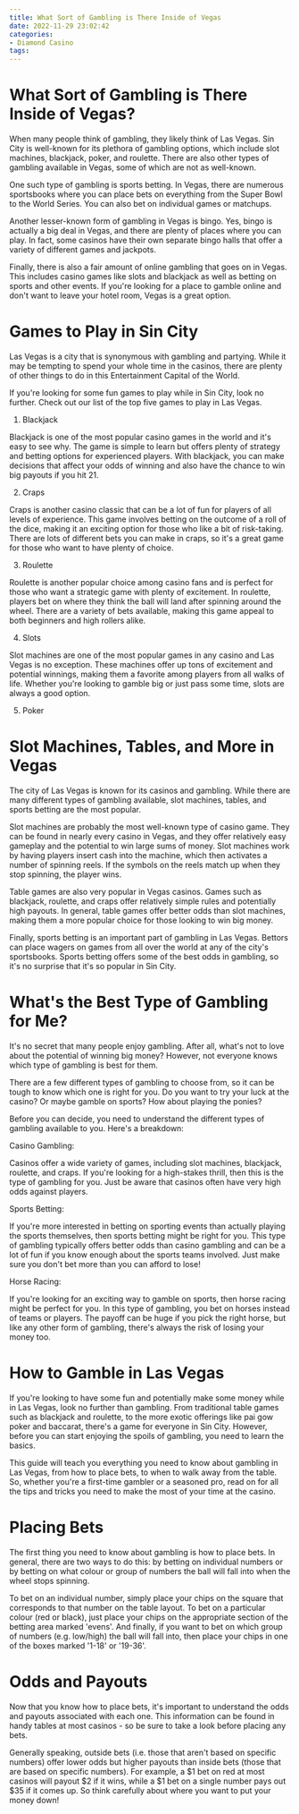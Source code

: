 ```yaml
---
title: What Sort of Gambling is There Inside of Vegas
date: 2022-11-29 23:02:42
categories:
- Diamond Casino
tags:
---
```



#  What Sort of Gambling is There Inside of Vegas?

When many people think of gambling, they likely think of Las Vegas. Sin City is well-known for its plethora of gambling options, which include slot machines, blackjack, poker, and roulette. There are also other types of gambling available in Vegas, some of which are not as well-known.

One such type of gambling is sports betting. In Vegas, there are numerous sportsbooks where you can place bets on everything from the Super Bowl to the World Series. You can also bet on individual games or matchups.

Another lesser-known form of gambling in Vegas is bingo. Yes, bingo is actually a big deal in Vegas, and there are plenty of places where you can play. In fact, some casinos have their own separate bingo halls that offer a variety of different games and jackpots.

Finally, there is also a fair amount of online gambling that goes on in Vegas. This includes casino games like slots and blackjack as well as betting on sports and other events. If you're looking for a place to gamble online and don't want to leave your hotel room, Vegas is a great option.

#  Games to Play in Sin City

Las Vegas is a city that is synonymous with gambling and partying. While it may be tempting to spend your whole time in the casinos, there are plenty of other things to do in this Entertainment Capital of the World.

If you're looking for some fun games to play while in Sin City, look no further. Check out our list of the top five games to play in Las Vegas.

1) Blackjack

Blackjack is one of the most popular casino games in the world and it's easy to see why. The game is simple to learn but offers plenty of strategy and betting options for experienced players. With blackjack, you can make decisions that affect your odds of winning and also have the chance to win big payouts if you hit 21.

2) Craps

Craps is another casino classic that can be a lot of fun for players of all levels of experience. This game involves betting on the outcome of a roll of the dice, making it an exciting option for those who like a bit of risk-taking. There are lots of different bets you can make in craps, so it's a great game for those who want to have plenty of choice.

3) Roulette

Roulette is another popular choice among casino fans and is perfect for those who want a strategic game with plenty of excitement. In roulette, players bet on where they think the ball will land after spinning around the wheel. There are a variety of bets available, making this game appeal to both beginners and high rollers alike.

4) Slots

Slot machines are one of the most popular games in any casino and Las Vegas is no exception. These machines offer up tons of excitement and potential winnings, making them a favorite among players from all walks of life. Whether you're looking to gamble big or just pass some time, slots are always a good option.


5) Poker

#  Slot Machines, Tables, and More in Vegas

The city of Las Vegas is known for its casinos and gambling. While there are many different types of gambling available, slot machines, tables, and sports betting are the most popular.

Slot machines are probably the most well-known type of casino game. They can be found in nearly every casino in Vegas, and they offer relatively easy gameplay and the potential to win large sums of money. Slot machines work by having players insert cash into the machine, which then activates a number of spinning reels. If the symbols on the reels match up when they stop spinning, the player wins.

Table games are also very popular in Vegas casinos. Games such as blackjack, roulette, and craps offer relatively simple rules and potentially high payouts. In general, table games offer better odds than slot machines, making them a more popular choice for those looking to win big money.

Finally, sports betting is an important part of gambling in Las Vegas. Bettors can place wagers on games from all over the world at any of the city's sportsbooks. Sports betting offers some of the best odds in gambling, so it's no surprise that it's so popular in Sin City.

#  What's the Best Type of Gambling for Me?

It's no secret that many people enjoy gambling. After all, what's not to love about the potential of winning big money? However, not everyone knows which type of gambling is best for them.

There are a few different types of gambling to choose from, so it can be tough to know which one is right for you. Do you want to try your luck at the casino? Or maybe gamble on sports? How about playing the ponies?

Before you can decide, you need to understand the different types of gambling available to you. Here's a breakdown:

Casino Gambling:

Casinos offer a wide variety of games, including slot machines, blackjack, roulette, and craps. If you're looking for a high-stakes thrill, then this is the type of gambling for you. Just be aware that casinos often have very high odds against players.

Sports Betting:

If you're more interested in betting on sporting events than actually playing the sports themselves, then sports betting might be right for you. This type of gambling typically offers better odds than casino gambling and can be a lot of fun if you know enough about the sports teams involved. Just make sure you don't bet more than you can afford to lose!

Horse Racing:

If you're looking for an exciting way to gamble on sports, then horse racing might be perfect for you. In this type of gambling, you bet on horses instead of teams or players. The payoff can be huge if you pick the right horse, but like any other form of gambling, there's always the risk of losing your money too.

#  How to Gamble in Las Vegas

If you're looking to have some fun and potentially make some money while in Las Vegas, look no further than gambling. From traditional table games such as blackjack and roulette, to the more exotic offerings like pai gow poker and baccarat, there's a game for everyone in Sin City. However, before you can start enjoying the spoils of gambling, you need to learn the basics.

This guide will teach you everything you need to know about gambling in Las Vegas, from how to place bets, to when to walk away from the table. So, whether you're a first-time gambler or a seasoned pro, read on for all the tips and tricks you need to make the most of your time at the casino.

# Placing Bets

The first thing you need to know about gambling is how to place bets. In general, there are two ways to do this: by betting on individual numbers or by betting on what colour or group of numbers the ball will fall into when the wheel stops spinning.

To bet on an individual number, simply place your chips on the square that corresponds to that number on the table layout. To bet on a particular colour (red or black), just place your chips on the appropriate section of the betting area marked 'evens'. And finally, if you want to bet on which group of numbers (e.g. low/high) the ball will fall into, then place your chips in one of the boxes marked '1-18' or '19-36'.

# Odds and Payouts

Now that you know how to place bets, it's important to understand the odds and payouts associated with each one. This information can be found in handy tables at most casinos - so be sure to take a look before placing any bets.

Generally speaking, outside bets (i.e. those that aren't based on specific numbers) offer lower odds but higher payouts than inside bets (those that are based on specific numbers). For example, a $1 bet on red at most casinos will payout $2 if it wins, while a $1 bet on a single number pays out $35 if it comes up. So think carefully about where you want to put your money down!